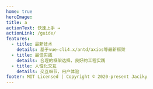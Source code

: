 ```yaml
---
home: true
heroImage:
title: a
actionText: 快速上手 →
actionLink: /guide/
features:
  - title: 最新技术
    details: 基于vue-cli4.x/antd/axios等最新框架
  - title: 最佳实践
    details: 合理的框架选择，良好的工程实践
  - title: 人性化交互
    details: 交互细节，用户体验
footer: MIT Licensed | Copyright © 2020-present Jaciky
---
```

